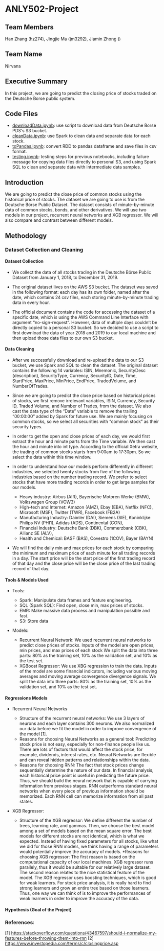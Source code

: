 # ANLY502-Project

## Team Members

Han Zhang (hz274), Jingjie Ma (jm3292), Jiamin Zhong ()

## Team Name 

Nirvana

## Executive Summary

In this project, we are going to predict the closing price of stocks traded on the Deutsche Borse public system. 

## Code Files
* [downloadData.ipynb](https://github.com/hzhang17/ANLY502-Project/blob/master/downloadData.ipynb): use script to download data from Deutsche Borse PDS's S3 bucket.
* [cleanData.ipynb](https://github.com/hzhang17/ANLY502-Project/blob/master/cleanData.ipynb): use Spark to clean data and separate data for each stock.
* [toPandas.ipynb](https://github.com/hzhang17/ANLY502-Project/blob/master/toPandas.ipynb): convert RDD to pandas dataframe and save files in csv format.
* [testing.ipynb](https://github.com/hzhang17/ANLY502-Project/blob/master/testing.ipynb): testing steps for previous notebooks, including failure message for copying data files directly to personal S3, and using Spark SQL to clean and separate data with intermediate data samples.


## Introduction
We are going to predict the close price of common stocks using the historical price of stocks. The dataset we are going to use is from the Deutsche Börse Public Dataset. The dataset consists of minute-by-minute data of common stocks, bonds, and other derivatives. We will use two models in our project, recurrent neural networks and XGB regressor. We will also compare and contrast between different models. 


## Methodology
### Dataset Collection and Cleaning
#### Dataset Collection

* We collect the data of all stocks trading in the Deutsche Börse Public Dataset from January 1, 2018, to December 31, 2019. 

* The original dataset lives on the AWS S3 bucket. The dataset was saved in the following format: each day has its own folder, named after the date, which contains 24 csv files, each storing minute-by-minute trading data in every hour.

* The official document contains the code for accessing the dataset of a specific date, which is using the AWS Command Line Interface with argument “no-sign-request”. However, data of multiple days couldn’t be directly copied to a personal S3 bucket. So we decided to use a script to first download the data of year 2018 and 2019 to our local machine and then upload those data files to our own S3 bucket. 
 

#### Data Cleaning
* After we successfully download and re-upload the data to our S3 bucket, we use Spark and SQL to clean the dataset. The original dataset contains the following 14 variables: ISIN, Mnemonic, SecurityDesc (description),  SecurityType, Currency, SecurityID, Date, Time, StartPrice, MaxPrice, MinPrice, EndPrice, TradedVolume, and NumberOfTrades.

* Since we are going to predict the close price based on historical prices of stocks, we first remove irrelevant variables, ISIN, Currency, Security ID, Traded Volume, and Number of Trades, from the dataset. We also cast the data type of the “Date” variable to remove the trailing “00:00:00” added by Spark for future use. We are mainly focusing on common stocks, so we select all securities with “common stock” as their security types.

* In order to get the open and close prices of each day, we would first extract the hour and minute parts from the Time variable. We then cast the hour and minute into int type. According to the official Xetra website, the trading of common stocks starts from 9:00am to 17:30pm. So we select the data within this time window.

* In order to understand how our models perform differently in different industries, we selected twenty stocks from five of the following industries based on the number trading record. We prefer to select stocks that have more trading records in order to get large samples for our models. 
	* Heavy industry: Airbus (AIR), Bayerische Motoren Werke (BMW), Volkswagen Group (VOW3)
	* High-tech and Internet: Amazon (AMZ), Ebay (EBA), Netflix (NFC), Microsoft (MSF), Twitter (TWR), Facebook (FB2A)
	* Manufacturing Industry: Daimler (DAI), Siemens (SIE), Koninklijke Philips NV (PHI1), Adidas (ADS), Continental (CON), 
	* Financial Industry: Deutsche Bank (DBK), Commerzbank (CBK), Allianz SE (ALV), 
	* Health and Chemical: BASF (BAS), Covestro (1COV), Bayer (BAYN)

* We will find the daily min and max prices for each stock by comparing the minimum and maximum price of each minute for all trading records in a day. The start price will be the start price of the first trading record of that day and the close price will be the close price of the last trading record of that day. 


#### Tools & Models Used
* Tools:
	* Spark: Manipulate data frames and feature engineering. 
	* SQL (Spark SQL): Find open, close min, max prices of stocks.
	* EMR: Make massive data process and manipulation possible and fast. 
	* S3: Store data

* Models:
	* Recurrent Neural Network: We used recurrent neural networks to predict close prices of stocks. Inputs of the model are open prices, min prices, and max prices of each stock We split the data into three parts: 80% as the training set, 10% as the validation set, and 10% as the test set. 
	* XGBoost Regressor: We use XBG regression to train the data. Inputs of the model are some financial indicators, including various moving averages and moving average convergence divergence signals. We split the data into three parts: 80% as the training set, 10% as the validation set, and 10% as the test set. 

#### Regressions Models
* Recurrent Neural Networks
	* Structure of the recurrent neural networks: We use 3 layers of neurons and each layer contains 300 neurons. We also normalized our data before we fit the model in order to improve convergence of the model [1]. 
	* Reasons for choosing Neural Networks as a general tool: Predicting stock price is not easy, especially for non-finance people like us. There are lots of factors that would affect the stock price, for example, dividends, interest rates, etc. Neural Networks are flexible and can reveal hidden patterns and relationships within the data. 
	* Reasons for choosing RNN: The fact that stock prices change sequentially determine the nature of our data. In financial analysis, each historical price point is useful in predicting the future price. Thus, we should build the neural network that is capable of carrying information from previous stages. RNN outperforms standard neural networks when every piece of previous information should be memorized. Each RNN cell can memorize information from all past states. 

 * XGB Regressor: 
	* Structure of the XGB regressor: We define different the number of trees, learning rate, and gammas. Then, we choose the best model among a set of models based on the mean square error. The best models for different stocks are not identical, which is what we expected. Instead of having fixed parameters for all stocks, like what we did for those RNN models, we think having a range of parameters would potentially improve the accuracy of models. 
	*Reasons for choosing XGB regressor: The first reason is based on the computational capacity of our local machines. XGB regressor runs parallely, thus it would be suitable for our relatively large dataset. The second reason relates to the nice statistical feature of the model. The XGB regressor uses boosting techniques, which is good for weak learners.  For stock price analysis, it is really hard to find strong learners and grow an entire tree based on those learners. Thus, one way we can think of is to improve the performances of weak learners in order to improve the accuracy of the data. 

#### Hypothesis (Goal of the Project)

	





### References:
[1] https://stackoverflow.com/questions/43467597/should-i-normalize-my-features-before-throwing-them-into-rnn
[2] https://www.investopedia.com/terms/c/closingprice.asp 



